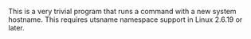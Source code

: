 This is a very trivial program that runs a command with a new system hostname. This requires utsname namespace support in Linux 2.6.19 or later.